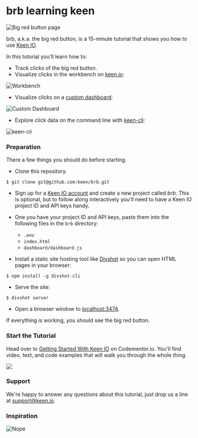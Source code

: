 # brb learning keen

![Big red button page](http://cl.ly/image/1b3g110I1y2X/Screen%20Shot%202014-11-13%20at%202.41.31%20PM.png)

brb, a.k.a. the big red button, is a 15-minute tutorial that shows you how to use [Keen IO](https://keen.io/).

In this tutorial you'll learn how to:

+ Track clicks of the big red button.
+ Visualize clicks in the workbench on [keen.io](https://keen.io/):

![Workbench](http://cl.ly/image/2F322K3h3J2r/workbench.png)

+ Visualize clicks on a [custom dashboard](https://github.com/keen/dashboards):

![Custom Dashboard](http://cl.ly/image/0M1Z3W3I4606/bluebuttonpress.png)

+ Explore click data on the command line with [keen-cli](https://github.com/keen/keen-cli):

![keen-cli](http://cl.ly/image/3J3q3q3J182X/Screen%20Shot%202014-11-13%20at%202.49.05%20PM.png)

### Preparation

There a few things you should do before starting.

+ Clone this repository.

```
$ git clone git@github.com:keen/brb.git
```

+ Sign up for a [Keen IO account](https://keen.io/signup) and create a new project called *brb*. This is optional, but to follow along interactively you'll need to have a Keen IO project ID and API keys handy.
+ One you have your project ID and API keys, paste them into the following files in the `brb` directory:
	+ `.env`
	+ `index.html`
	+ `dashboard/dashboard.js`
	
+ Install a static site hosting tool like [Divshot](https://divshot.com) so you can open HTML pages in your browser:

```
$ npm install -g divshot-cli
```

+ Serve the site: 

```
$ divshot server
```

+ Open a browser window to [localhost:3474](http://localhost:3474).

If everything is working, you should see the big red button.

### Start the Tutorial

Head over to [Getting Started With Keen IO](https://www.codementor.io/keen-io-tutorial/keen-io-getting-started-custom-analytics) on Codementor.io. You'll find video, text, and code examples that will walk you through the whole thing.

[![](http://cl.ly/image/252c0Z1d3U3Q/Screen%20Shot%202014-11-13%20at%203.01.18%20PM.png)](https://www.codementor.io/keen-io-tutorial/keen-io-getting-started-custom-analytics)

### Support

We're happy to answer any questions about this tutorial, just drop us a line at [support@keen.io](mailto:support@keen.io).

### Inspiration

![Nope](http://cl.ly/image/3D45001c1f1J/big-red-nope-button.gif)
